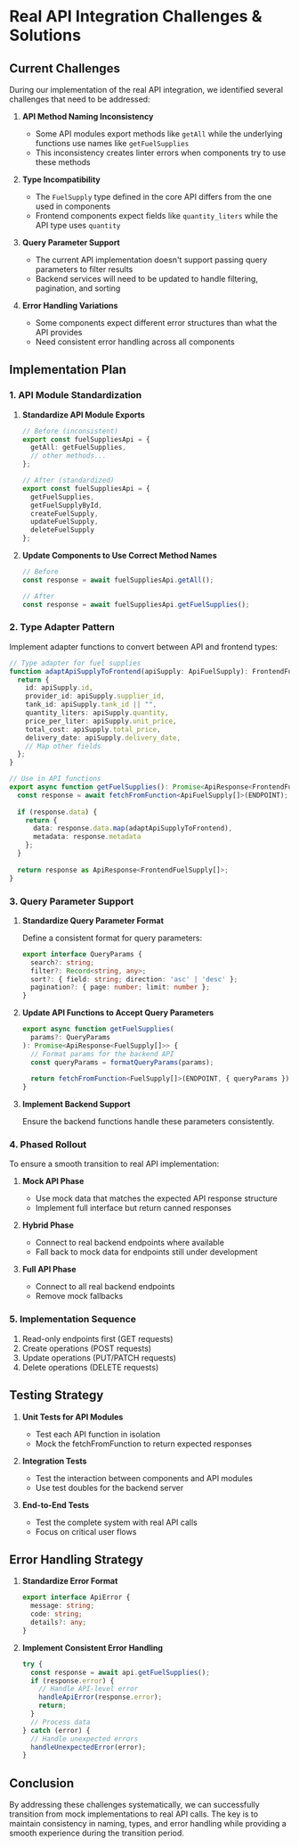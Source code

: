 # Real API Integration Challenges & Solutions

## Current Challenges

During our implementation of the real API integration, we identified several challenges that need to be addressed:

1. **API Method Naming Inconsistency**
   - Some API modules export methods like `getAll` while the underlying functions use names like `getFuelSupplies`
   - This inconsistency creates linter errors when components try to use these methods

2. **Type Incompatibility**
   - The `FuelSupply` type defined in the core API differs from the one used in components
   - Frontend components expect fields like `quantity_liters` while the API type uses `quantity`

3. **Query Parameter Support**
   - The current API implementation doesn't support passing query parameters to filter results
   - Backend services will need to be updated to handle filtering, pagination, and sorting

4. **Error Handling Variations**
   - Some components expect different error structures than what the API provides
   - Need consistent error handling across all components

## Implementation Plan

### 1. API Module Standardization

1. **Standardize API Module Exports**
   ```typescript
   // Before (inconsistent)
   export const fuelSuppliesApi = {
     getAll: getFuelSupplies,
     // other methods...
   };
   
   // After (standardized)
   export const fuelSuppliesApi = {
     getFuelSupplies,
     getFuelSupplyById,
     createFuelSupply,
     updateFuelSupply,
     deleteFuelSupply
   };
   ```

2. **Update Components to Use Correct Method Names**
   ```typescript
   // Before
   const response = await fuelSuppliesApi.getAll();
   
   // After
   const response = await fuelSuppliesApi.getFuelSupplies();
   ```

### 2. Type Adapter Pattern

Implement adapter functions to convert between API and frontend types:

```typescript
// Type adapter for fuel supplies
function adaptApiSupplyToFrontend(apiSupply: ApiFuelSupply): FrontendFuelSupply {
  return {
    id: apiSupply.id,
    provider_id: apiSupply.supplier_id,
    tank_id: apiSupply.tank_id || "",
    quantity_liters: apiSupply.quantity,
    price_per_liter: apiSupply.unit_price,
    total_cost: apiSupply.total_price,
    delivery_date: apiSupply.delivery_date,
    // Map other fields
  };
}

// Use in API functions
export async function getFuelSupplies(): Promise<ApiResponse<FrontendFuelSupply[]>> {
  const response = await fetchFromFunction<ApiFuelSupply[]>(ENDPOINT);
  
  if (response.data) {
    return {
      data: response.data.map(adaptApiSupplyToFrontend),
      metadata: response.metadata
    };
  }
  
  return response as ApiResponse<FrontendFuelSupply[]>;
}
```

### 3. Query Parameter Support

1. **Standardize Query Parameter Format**

   Define a consistent format for query parameters:

   ```typescript
   export interface QueryParams {
     search?: string;
     filter?: Record<string, any>;
     sort?: { field: string; direction: 'asc' | 'desc' };
     pagination?: { page: number; limit: number };
   }
   ```

2. **Update API Functions to Accept Query Parameters**

   ```typescript
   export async function getFuelSupplies(
     params?: QueryParams
   ): Promise<ApiResponse<FuelSupply[]>> {
     // Format params for the backend API
     const queryParams = formatQueryParams(params);
     
     return fetchFromFunction<FuelSupply[]>(ENDPOINT, { queryParams });
   }
   ```

3. **Implement Backend Support**

   Ensure the backend functions handle these parameters consistently.

### 4. Phased Rollout

To ensure a smooth transition to real API implementation:

1. **Mock API Phase**
   - Use mock data that matches the expected API response structure
   - Implement full interface but return canned responses

2. **Hybrid Phase**
   - Connect to real backend endpoints where available
   - Fall back to mock data for endpoints still under development

3. **Full API Phase**
   - Connect to all real backend endpoints
   - Remove mock fallbacks

### 5. Implementation Sequence

1. Read-only endpoints first (GET requests)
2. Create operations (POST requests)
3. Update operations (PUT/PATCH requests)
4. Delete operations (DELETE requests)

## Testing Strategy

1. **Unit Tests for API Modules**
   - Test each API function in isolation
   - Mock the fetchFromFunction to return expected responses

2. **Integration Tests**
   - Test the interaction between components and API modules
   - Use test doubles for the backend server

3. **End-to-End Tests**
   - Test the complete system with real API calls
   - Focus on critical user flows

## Error Handling Strategy

1. **Standardize Error Format**
   ```typescript
   export interface ApiError {
     message: string;
     code: string;
     details?: any;
   }
   ```

2. **Implement Consistent Error Handling**
   ```typescript
   try {
     const response = await api.getFuelSupplies();
     if (response.error) {
       // Handle API-level error
       handleApiError(response.error);
       return;
     }
     // Process data
   } catch (error) {
     // Handle unexpected errors
     handleUnexpectedError(error);
   }
   ```

## Conclusion

By addressing these challenges systematically, we can successfully transition from mock implementations to real API calls. The key is to maintain consistency in naming, types, and error handling while providing a smooth experience during the transition period. 